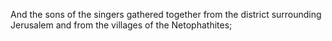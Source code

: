 And the sons of the singers gathered together from the district surrounding Jerusalem and from the villages of the Netophathites;
